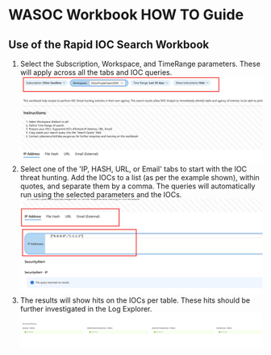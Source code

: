 # WASOC Workbook HOW TO Guide

## Use of the Rapid IOC Search Workbook

1. Select the Subscription, Workspace, and TimeRange parameters. These will apply across all the tabs and IOC queries.\
    ![1](/utilities/screenshots/wrkbk-RI-1.png)
1. Select one of the 'IP, HASH, URL, or Email' tabs to start with the IOC threat hunting. Add the IOCs to a list (as per the example shown), within quotes, and separate them by a comma. The queries will automatically run using the selected parameters and the IOCs.
    ![2](/utilities/screenshots/wrkbk-RI-2.png)
1. The results will show hits on the IOCs per table. These hits should be further investigated in the Log Explorer.
    ![3](/utilities/screenshots/wrkbk-RI-3.png)
